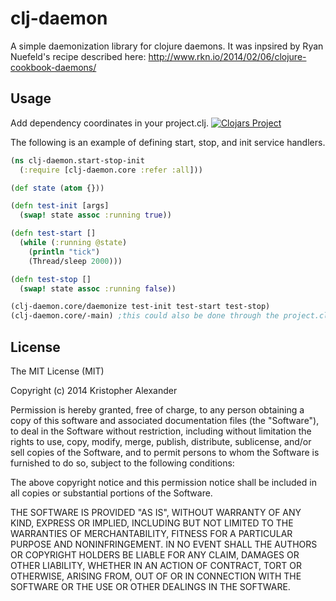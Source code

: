 # clj-daemon

A simple daemonization library for clojure daemons. It was inpsired by Ryan Nuefeld's recipe described here:  http://www.rkn.io/2014/02/06/clojure-cookbook-daemons/ 

## Usage
Add dependency coordinates in your project.clj.
[![Clojars Project](http://clojars.org/org.clojars.binaryalchemist/clj-daemon/latest-version.svg)](http://clojars.org/org.clojars.binaryalchemist/clj-daemon)

The following is an example of defining start, stop, and init service handlers.

```Clojure
(ns clj-daemon.start-stop-init
  (:require [clj-daemon.core :refer :all]))

(def state (atom {}))

(defn test-init [args]
  (swap! state assoc :running true))

(defn test-start []
  (while (:running @state)
    (println "tick")
    (Thread/sleep 2000)))

(defn test-stop []
  (swap! state assoc :running false))

(clj-daemon.core/daemonize test-init test-start test-stop)
(clj-daemon.core/-main) ;this could also be done through the project.clj
```

## License

The MIT License (MIT)

Copyright (c) 2014 Kristopher Alexander

Permission is hereby granted, free of charge, to any person obtaining a copy
of this software and associated documentation files (the "Software"), to deal
in the Software without restriction, including without limitation the rights
to use, copy, modify, merge, publish, distribute, sublicense, and/or sell
copies of the Software, and to permit persons to whom the Software is
furnished to do so, subject to the following conditions:

The above copyright notice and this permission notice shall be included in
all copies or substantial portions of the Software.

THE SOFTWARE IS PROVIDED "AS IS", WITHOUT WARRANTY OF ANY KIND, EXPRESS OR
IMPLIED, INCLUDING BUT NOT LIMITED TO THE WARRANTIES OF MERCHANTABILITY,
FITNESS FOR A PARTICULAR PURPOSE AND NONINFRINGEMENT. IN NO EVENT SHALL THE
AUTHORS OR COPYRIGHT HOLDERS BE LIABLE FOR ANY CLAIM, DAMAGES OR OTHER
LIABILITY, WHETHER IN AN ACTION OF CONTRACT, TORT OR OTHERWISE, ARISING FROM,
OUT OF OR IN CONNECTION WITH THE SOFTWARE OR THE USE OR OTHER DEALINGS IN
THE SOFTWARE.
